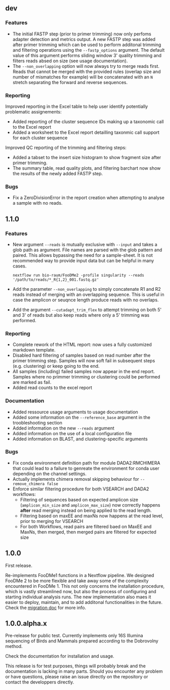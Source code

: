 ## dev

### Features

- The initial FASTP step (prior to primer trimming) now only perfoms adapter detection and metrics output. A new FASTP step was added after primer trimming which can be used to perform additonal trimming and filtering operations using the `--fastp_options` argument. The default value of this argument performs sliding window 3' quality trimming and filters reads absed on size (see usage documentation).
- The `--non_overlapping` option will now always try to merge reads first. Reads that cannot be merged with the provided rules (overlap size and number of mismatches for example) will be concatenated with an `N` stretch separating the forward and reverse sequences.

### Reporting

Improved reporting in the Excel table to help user identify potentially problematic assignements:

- Added reporting of the cluster sequence IDs making up a taxonomic call to the Excel report
- Added a worksheet to the Excel report detailling taxonmic call support for each cluster sequence

Improved QC reporting of the trimming and filtering steps:

- Added a tabset to the insert size histogram to show fragment size after primer trimming.
- The summary table, read quality plots, and filtering barchart now show the results of the newly added FASTP step.

### Bugs

- Fix a ZeroDivisionError in the report creation when attempting to analyse a sample with no reads.

## 1.1.0

### Features

- New argument `--reads` is mutually exclusive with `--input` and takes a glob path as argument. File names are parsed with the glob pattern and paired. This allows bypassing the need for a sample-sheet. It is not recommended way to provide input data but can be helpful in many cases.

  ```
  nextflow run bio-raum/FooDMe2 -profile singularity --reads '/path/to/reads/*_R{1,2}_001.fastq.gz'
  ```

- Add the parameter `--non_overlapping` to simply concatenate R1 and R2 reads instead of merging with an overlapping sequence. This is useful in case the amplicon or seuqnce length produce reads with no overlaps.
- Add the argument `--cutadapt_trim_flex` to attempt trimming on both 5' and 3' of reads but also keep reads where only a 5' trimming was performed.

### Reporting

- Complete rework of the HTML report: now uses a fully customized markdown template.
- Disabled hard filtering of samples based on read number after the primer trimming step. Samples will now soft fail in subsequent steps (e.g. clustering) or keep going to the end.
- All samples (including) failed samples now appear in the end report. Samples where no primmer trimming or clustering could be performed are marked as fail.
- Added read counts to the excel report

### Documentation

- Added ressource usage arguments to usage documentation
- Added some information on the `--reference_base` argument in the troobleshooting section
- Added information on the new `--reads` argument
- Added information on the use of a local configuration file
- Added information on BLAST, and clustering-specific arguments

### Bugs

- Fix conda environment definition path for module DADA2:RMCHIMERA that could lead to a failure to genreate the environment for conda user depending on the channel settings.
- Actually implements chimera removal skipping behaviour for `--remove_chimera false`
- Enforce similar filtering procedure for both VSEARCH and DADA2 workflows:
  - Filtering of sequences based on expected amplicon size (`amplicon_min_size` and `amplicon_max_size`) now correctly happens **after** read merging instead on being applied to the read length.
  - Filtering based on maxEE and maxNs now happens at the read level, prior to merging for VSEARCH
  - For both Workflows, read pairs are filtered baed on MaxEE and MaxNs, then merged, then merged pairs are filtered for expected size

## 1.0.0

First release.

Re-implements FooDMe1 functions in a Nextflow pipeline. We designed FooDMe 2 to be more flexible and take away some of the complexity encountered in FooDMe 1. This not only concerns the installation procedure, which is vastly streamlined now, but also the process of configuring and starting individual analysis runs. The new implementation also maes it easier to deploy, maintain, and to add additonal functionalities in the future.
Check the [migration doc](https://bio-raum.github.io/FooDMe2/dev/help/migration/) for more info.

## 1.0.0.alpha.x

Pre-release for public test. Currently implements only 16S Illumina sequencing of Birds and Mammals prepared according to the Dobrovolny method.

Check the documentation for installation and usage.

This release is for test purposes, things will probably break and the documentation is lacking in many parts.
Should you encounter any problem or have questions, please raise an issue directly on the repository or contact the developpers directly.
